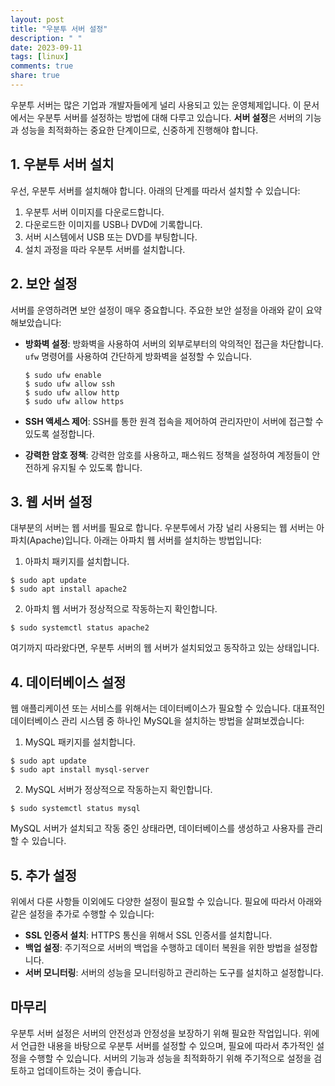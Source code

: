 ```yaml
---
layout: post
title: "우분투 서버 설정"
description: " "
date: 2023-09-11
tags: [linux]
comments: true
share: true
---
```


우분투 서버는 많은 기업과 개발자들에게 널리 사용되고 있는 운영체제입니다. 이 문서에서는 우분투 서버를 설정하는 방법에 대해 다루고 있습니다. **서버 설정**은 서버의 기능과 성능을 최적화하는 중요한 단계이므로, 신중하게 진행해야 합니다.

## 1. 우분투 서버 설치

우선, 우분투 서버를 설치해야 합니다. 아래의 단계를 따라서 설치할 수 있습니다:

1. 우분투 서버 이미지를 다운로드합니다.
2. 다운로드한 이미지를 USB나 DVD에 기록합니다.
3. 서버 시스템에서 USB 또는 DVD를 부팅합니다.
4. 설치 과정을 따라 우분투 서버를 설치합니다.

## 2. 보안 설정

서버를 운영하려면 보안 설정이 매우 중요합니다. 주요한 보안 설정을 아래와 같이 요약해보았습니다:

- **방화벽 설정**: 방화벽을 사용하여 서버의 외부로부터의 악의적인 접근을 차단합니다. `ufw` 명령어를 사용하여 간단하게 방화벽을 설정할 수 있습니다.

     ```
     $ sudo ufw enable
     $ sudo ufw allow ssh
     $ sudo ufw allow http
     $ sudo ufw allow https
     ```

- **SSH 액세스 제어**: SSH를 통한 원격 접속을 제어하여 관리자만이 서버에 접근할 수 있도록 설정합니다.

- **강력한 암호 정책**: 강력한 암호를 사용하고, 패스워드 정책을 설정하여 계정들이 안전하게 유지될 수 있도록 합니다.

## 3. 웹 서버 설정

대부분의 서버는 웹 서버를 필요로 합니다. 우분투에서 가장 널리 사용되는 웹 서버는 아파치(Apache)입니다. 아래는 아파치 웹 서버를 설치하는 방법입니다:

1. 아파치 패키지를 설치합니다.

```
$ sudo apt update
$ sudo apt install apache2
```

2. 아파치 웹 서버가 정상적으로 작동하는지 확인합니다.

```
$ sudo systemctl status apache2
```

여기까지 따라왔다면, 우분투 서버의 웹 서버가 설치되었고 동작하고 있는 상태입니다.

## 4. 데이터베이스 설정

웹 애플리케이션 또는 서비스를 위해서는 데이터베이스가 필요할 수 있습니다. 대표적인 데이터베이스 관리 시스템 중 하나인 MySQL을 설치하는 방법을 살펴보겠습니다:

1. MySQL 패키지를 설치합니다.

```
$ sudo apt update
$ sudo apt install mysql-server
```

2. MySQL 서버가 정상적으로 작동하는지 확인합니다.

```
$ sudo systemctl status mysql
```

MySQL 서버가 설치되고 작동 중인 상태라면, 데이터베이스를 생성하고 사용자를 관리할 수 있습니다.

## 5. 추가 설정

위에서 다룬 사항들 이외에도 다양한 설정이 필요할 수 있습니다. 필요에 따라서 아래와 같은 설정을 추가로 수행할 수 있습니다:

- **SSL 인증서 설치**: HTTPS 통신을 위해서 SSL 인증서를 설치합니다.
- **백업 설정**: 주기적으로 서버의 백업을 수행하고 데이터 복원을 위한 방법을 설정합니다.
- **서버 모니터링**: 서버의 성능을 모니터링하고 관리하는 도구를 설치하고 설정합니다.

## 마무리

우분투 서버 설정은 서버의 안전성과 안정성을 보장하기 위해 필요한 작업입니다. 위에서 언급한 내용을 바탕으로 우분투 서버를 설정할 수 있으며, 필요에 따라서 추가적인 설정을 수행할 수 있습니다. 서버의 기능과 성능을 최적화하기 위해 주기적으로 설정을 검토하고 업데이트하는 것이 좋습니다.